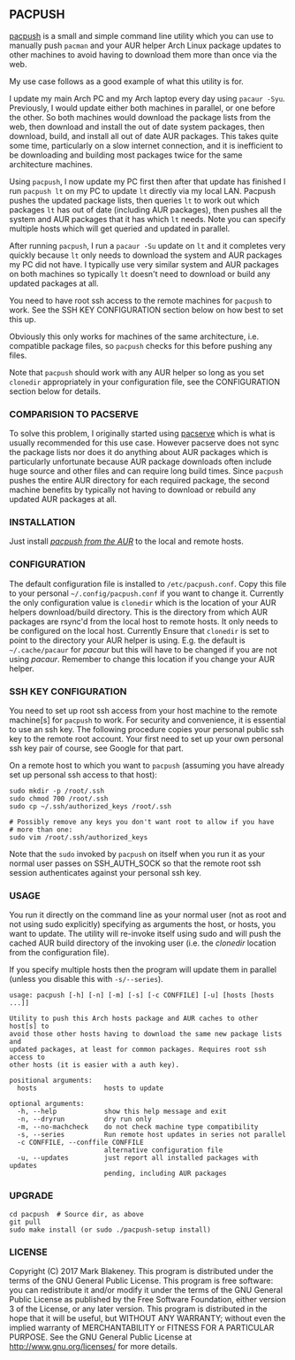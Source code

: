 ## PACPUSH

[pacpush](http://github.com/bulletmark/pacpush) is a small and simple
command line utility which you can use to manually push `pacman` and
your AUR helper Arch Linux package updates to other machines to avoid
having to download them more than once via the web.

My use case follows as a good example of what this utility is for.

I update my main Arch PC and my Arch laptop every day using `pacaur -Syu`.
Previously, I would update either both machines in parallel, or one
before the other. So both machines would download the package lists from
the web, then download and install the out of date system packages, then
download, build, and install all out of date AUR packages. This takes
quite some time, particularly on a slow internet connection, and it is
inefficient to be downloading and building most packages twice for the
same architecture machines.

Using `pacpush`, I now update my PC first then after that update has
finished I run `pacpush lt` on my PC to update `lt` directly via my
local LAN. Pacpush pushes the updated package lists, then queries `lt`
to work out which packages `lt` has out of date (including AUR
packages), then pushes all the system and AUR packages that it has which
`lt` needs. Note you can specify multiple hosts which will get queried
and updated in parallel.

After running `pacpush`, I run a `pacaur -Su` update on `lt` and it
completes very quickly because `lt` only needs to download the system
and AUR packages my PC did not have. I typically use very similar system
and AUR packages on both machines so typically `lt` doesn't need to
download or build any updated packages at all.

You need to have root ssh access to the remote machines for `pacpush` to
work. See the SSH KEY CONFIGURATION section below on how best to set
this up.

Obviously this only works for machines of the same architecture, i.e.
compatible package files, so `pacpush` checks for this before pushing any
files.

Note that `pacpush` should work with any AUR helper so long as you set
`clonedir` appropriately in your configuration file, see the
CONFIGURATION section below for details.

### COMPARISION TO PACSERVE

To solve this problem, I originally started using
[pacserve](https://aur.archlinux.org/packages/pacserve/) which is what
is usually recommended for this use case. However pacserve does not sync
the package lists nor does it do anything about AUR packages which is
particularly unfortunate because AUR package downloads often include
huge source and other files and can require long build times. Since
`pacpush` pushes the entire AUR directory for each required package, the
second machine benefits by typically not having to download or rebuild
any updated AUR packages at all.

### INSTALLATION

Just install [_pacpush from the
AUR_](https://aur.archlinux.org/packages/pacpush/) to the local and
remote hosts.

### CONFIGURATION

The default configuration file is installed to `/etc/pacpush.conf`. Copy
this file to your personal `~/.config/pacpush.conf` if you want to
change it. Currently the only configuration value is `clonedir` which is
the location of your AUR helpers download/build directory. This is the
directory from which AUR packages are rsync'd from the local host to
remote hosts. It only needs to be configured on the local host.
Currently Ensure that `clonedir` is set to point to the directory your
AUR helper is using. E.g. the default is `~/.cache/pacaur` for _pacaur_
but this will have to be changed if you are not using _pacaur_. Remember
to change this location if you change your AUR helper.

### SSH KEY CONFIGURATION

You need to set up root ssh access from your host machine to the remote
machine[s] for `pacpush` to work. For security and convenience, it is
essential to use an ssh key. The following procedure copies your
personal public ssh key to the remote root account. Your first need to set
up your own personal ssh key pair of course, see Google for that part.

On a remote host to which you want to `pacpush` (assuming you have
already set up personal ssh access to that host):

    sudo mkdir -p /root/.ssh
    sudo chmod 700 /root/.ssh
    sudo cp ~/.ssh/authorized_keys /root/.ssh

    # Possibly remove any keys you don't want root to allow if you have
    # more than one:
    sudo vim /root/.ssh/authorized_keys

Note that the `sudo` invoked by `pacpush` on itself when you run it as
your normal user passes on SSH_AUTH_SOCK so that the remote root ssh
session authenticates against your personal ssh key.

### USAGE

You run it directly on the command line as your normal user (not as root
and not using sudo explicitly) specifying as arguments the host, or
hosts, you want to update. The utility will re-invoke itself using sudo
and will push the cached AUR build directory of the invoking
user (i.e. the _clonedir_ location from the configuration file).

If you specify multiple hosts then the program will update them in
parallel (unless you disable this with `-s/--series`).

````
usage: pacpush [-h] [-n] [-m] [-s] [-c CONFFILE] [-u] [hosts [hosts ...]]

Utility to push this Arch hosts package and AUR caches to other host[s] to
avoid those other hosts having to download the same new package lists and
updated packages, at least for common packages. Requires root ssh access to
other hosts (it is easier with a auth key).

positional arguments:
  hosts                 hosts to update

optional arguments:
  -h, --help            show this help message and exit
  -n, --dryrun          dry run only
  -m, --no-machcheck    do not check machine type compatibility
  -s, --series          Run remote host updates in series not parallel
  -c CONFFILE, --conffile CONFFILE
                        alternative configuration file
  -u, --updates         just report all installed packages with updates
                        pending, including AUR packages
````

### UPGRADE

    cd pacpush  # Source dir, as above
    git pull
    sudo make install (or sudo ./pacpush-setup install)

### LICENSE

Copyright (C) 2017 Mark Blakeney. This program is distributed under the
terms of the GNU General Public License.
This program is free software: you can redistribute it and/or modify it
under the terms of the GNU General Public License as published by the
Free Software Foundation, either version 3 of the License, or any later
version.
This program is distributed in the hope that it will be useful, but
WITHOUT ANY WARRANTY; without even the implied warranty of
MERCHANTABILITY or FITNESS FOR A PARTICULAR PURPOSE. See the GNU General
Public License at <http://www.gnu.org/licenses/> for more details.

<!-- vim: se ai syn=markdown: -->

